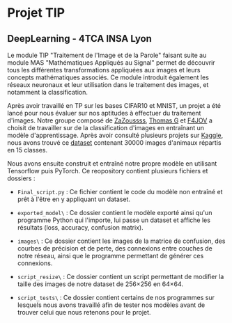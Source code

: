 # Projet TIP
## DeepLearning - 4TCA INSA Lyon
Le module TIP "Traitement de l'Image et de la Parole" faisant suite au module MAS "Mathématiques Appliqués au Signal" permet de découvrir tous les différentes transformations appliquées aux images et leurs concepts mathématiques associés. Ce module introduit également les réseaux neuronaux et leur utilisation dans le traitement des images, et notamment la classification.

Après avoir travaillé en TP sur les bases CIFAR10 et MNIST, un projet a été lancé pour nous évaluer sur nos aptitudes à effectuer du traitement d'images. Notre groupe composé de [ZaZoussss](https://github.com/ZaZoussss), [Thomas G](https://github.com/TomasGith) et [F4JOV](https://github.com/F4JOV) a choisit de travailler sur de la classification d'images en entraînant un modèle d'apprentissage. Après avoir consulté plusieurs projets sur [Kaggle](www.kaggle.com), nous avons trouvé ce [dataset](https://www.kaggle.com/datasets/utkarshsaxenadn/animal-image-classification-dataset) contenant 30000 images d'animaux répartis en 15 classes.

Nous avons ensuite construit et entraîné notre propre modèle en utilisant Tensorflow puis PyTorch. Ce reopository contient plusieurs fichiers et dossiers :
- ```Final_script.py``` : Ce fichier contient le code du modèle non entraîné et prêt à l'être en y appliquant un dataset.
- ```exported_model\``` : Ce dossier contient le modèle exporté ainsi qu'un programme Python qui l'importe, lui passe un dataset et affiche les résultats (loss, accuracy, confusion matrix).
- ```images\``` : Ce dossier contient les images de la matrice de confusion, des courbes de précision et de perte, des connexions entre couches de notre réseau, ainsi que le programme permettant de générer ces connexions.

- ```script_resize\``` : Ce dossier contient un script permettant de modifier la taille des images de notre dataset de 256×256 en 64×64.

- ```script_tests\``` : Ce dossier contient certains de nos programmes sur lesquels nous avons travaillé afin de tester nos modèles avant de trouver celui que nous retenons pour le projet.